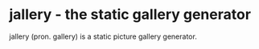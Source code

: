# jallery - the static gallery generator

jallery (pron. gallery) is a static picture gallery generator.


